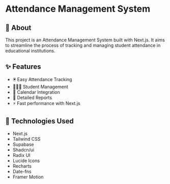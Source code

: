 # Attendance Management System

## 🚀 About

This project is an Attendance Management System built with Next.js. It aims to streamline the process of tracking and managing student attendance in educational institutions.

## ✨ Features

- 🖲️ Easy Attendance Tracking
- 🧑‍🤝‍🧑 Student Management
- 📅 Calendar Integration
- 📃 Detailed Reports
- ⚡ Fast performance with Next.js

## 📃 Technologies Used

- Next.js
- Tailwind CSS
- Supabase
- Shadcn/ui
- Radix UI
- Lucide Icons
- Recharts
- Date-fns
- Framer Motion

